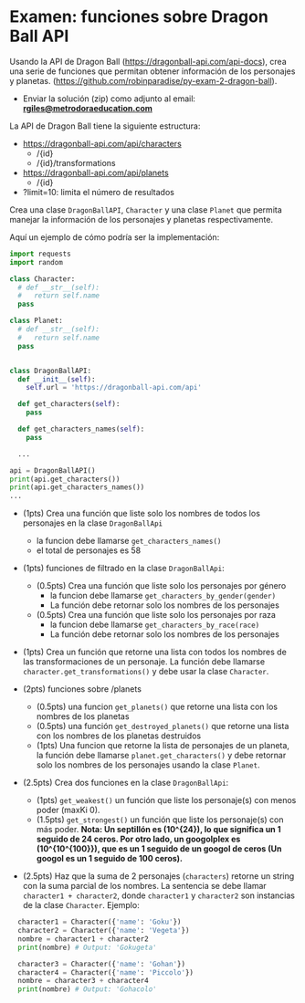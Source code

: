 # Examen: funciones sobre Dragon Ball API

Usando la API de Dragon Ball (https://dragonball-api.com/api-docs), crea una serie de funciones que permitan obtener información de los personajes y planetas. (https://github.com/robinparadise/py-exam-2-dragon-ball).

- Enviar la solución (zip) como adjunto al email: **rgiles@metrodoraeducation.com**

La API de Dragon Ball tiene la siguiente estructura:

- https://dragonball-api.com/api/characters
  - /{id}
  - /{id}/transformations
- https://dragonball-api.com/api/planets
  - /{id}
- ?limit=10: limita el número de resultados

Crea una clase `DragonBallAPI`, `Character` y una clase `Planet` que permita manejar la información de los personajes y planetas respectivamente.

Aquí un ejemplo de cómo podría ser la implementación:

```python
import requests
import random

class Character:
  # def __str__(self):
  #   return self.name
  pass

class Planet:
  # def __str__(self):
  #   return self.name
  pass


class DragonBallAPI:
  def __init__(self):
    self.url = 'https://dragonball-api.com/api'

  def get_characters(self):
    pass

  def get_characters_names(self):
    pass

  ...

api = DragonBallAPI()
print(api.get_characters())
print(api.get_characters_names())
...

```

  - (1pts) Crea una función que liste solo los nombres de todos los personajes en la clase `DragonBallApi`
    - la funcion debe llamarse `get_characters_names()`
    - el total de personajes es 58

  - (1pts) funciones de filtrado en la clase `DragonBallApi`:
    - (0.5pts) Crea una función que liste solo los personajes por género
      - la funcion debe llamarse `get_characters_by_gender(gender)`
      - La función debe retornar solo los nombres de los personajes
    - (0.5pts) Crea una función que liste solo los personajes por raza
      - la funcion debe llamarse `get_characters_by_race(race)`
      - La función debe retornar solo los nombres de los personajes
  
  - (1pts) Crea un función que retorne una lista con todos los nombres de las transformaciones de un personaje. La función debe llamarse `character.get_transformations()` y debe usar la clase `Character`.
  
  - (2pts) funciones sobre /planets
    - (0.5pts) una funcion `get_planets()` que retorne una lista con los nombres de los planetas
    - (0.5pts) una función `get_destroyed_planets()` que retorne una lista con los nombres de los planetas destruidos
    - (1pts) Una funcion que retorne la lista de personajes de un planeta, la función debe llamarse `planet.get_characters()` y debe retornar solo los nombres de los personajes usando la clase `Planet`.
  

  - (2.5pts) Crea dos funciones en la clase `DragonBallApi`:
    - (1pts) `get_weakest()` un función que liste los personaje(s) con menos poder (maxKi 0).
    - (1.5pts) `get_strongest()` un función que liste los personaje(s) con más poder.
    **Nota: Un septillón es \(10^{24}\), lo que significa un 1 seguido de 24 ceros. Por otro lado, un googolplex es \(10^{10^{100}}\), que es un 1 seguido de un googol de ceros (Un googol es un 1 seguido de 100 ceros).**

    
  - (2.5pts) Haz que la suma de 2 personajes (`characters`) retorne un string con la suma parcial de los nombres. La sentencia se debe llamar `character1 + character2`, donde `character1` y `character2` son instancias de la clase `Character`. Ejemplo:
    
  ```python
    character1 = Character({'name': 'Goku'})
    character2 = Character({'name': 'Vegeta'})
    nombre = character1 + character2
    print(nombre) # Output: 'Gokugeta'

    character3 = Character({'name': 'Gohan'})
    character4 = Character({'name': 'Piccolo'})
    nombre = character3 + character4
    print(nombre) # Output: 'Gohacolo'

  ```


